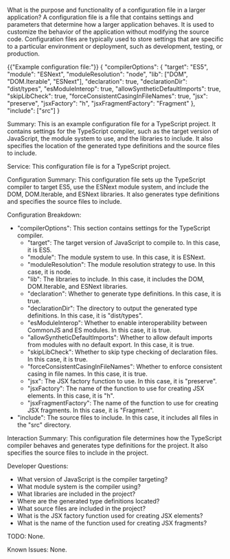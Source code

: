 What is the purpose and functionality of a configuration file in a larger application?
A configuration file is a file that contains settings and parameters that determine how a larger application behaves. It is used to customize the behavior of the application without modifying the source code. Configuration files are typically used to store settings that are specific to a particular environment or deployment, such as development, testing, or production.

{{"Example configuration file:"}}
{
  "compilerOptions": {
    "target": "ES5",
    "module": "ESNext",
    "moduleResolution": "node",
    "lib": ["DOM", "DOM.Iterable", "ESNext"],
    "declaration": true,
    "declarationDir": "dist/types",
    "esModuleInterop": true,
    "allowSyntheticDefaultImports": true,
    "skipLibCheck": true,
    "forceConsistentCasingInFileNames": true,
    "jsx": "preserve",
    "jsxFactory": "h",
    "jsxFragmentFactory": "Fragment"
  },
  "include": ["src"]
}

Summary:
This is an example configuration file for a TypeScript project. It contains settings for the TypeScript compiler, such as the target version of JavaScript, the module system to use, and the libraries to include. It also specifies the location of the generated type definitions and the source files to include.

Service:
This configuration file is for a TypeScript project.

Configuration Summary:
This configuration file sets up the TypeScript compiler to target ES5, use the ESNext module system, and include the DOM, DOM.Iterable, and ESNext libraries. It also generates type definitions and specifies the source files to include.

Configuration Breakdown:
- "compilerOptions": This section contains settings for the TypeScript compiler.
  - "target": The target version of JavaScript to compile to. In this case, it is ES5.
  - "module": The module system to use. In this case, it is ESNext.
  - "moduleResolution": The module resolution strategy to use. In this case, it is node.
  - "lib": The libraries to include. In this case, it includes the DOM, DOM.Iterable, and ESNext libraries.
  - "declaration": Whether to generate type definitions. In this case, it is true.
  - "declarationDir": The directory to output the generated type definitions. In this case, it is "dist/types".
  - "esModuleInterop": Whether to enable interoperability between CommonJS and ES modules. In this case, it is true.
  - "allowSyntheticDefaultImports": Whether to allow default imports from modules with no default export. In this case, it is true.
  - "skipLibCheck": Whether to skip type checking of declaration files. In this case, it is true.
  - "forceConsistentCasingInFileNames": Whether to enforce consistent casing in file names. In this case, it is true.
  - "jsx": The JSX factory function to use. In this case, it is "preserve".
  - "jsxFactory": The name of the function to use for creating JSX elements. In this case, it is "h".
  - "jsxFragmentFactory": The name of the function to use for creating JSX fragments. In this case, it is "Fragment".
- "include": The source files to include. In this case, it includes all files in the "src" directory.

Interaction Summary:
This configuration file determines how the TypeScript compiler behaves and generates type definitions for the project. It also specifies the source files to include in the project.

Developer Questions:
- What version of JavaScript is the compiler targeting?
- What module system is the compiler using?
- What libraries are included in the project?
- Where are the generated type definitions located?
- What source files are included in the project?
- What is the JSX factory function used for creating JSX elements?
- What is the name of the function used for creating JSX fragments? 

TODO:
None.

Known Issues:
None.